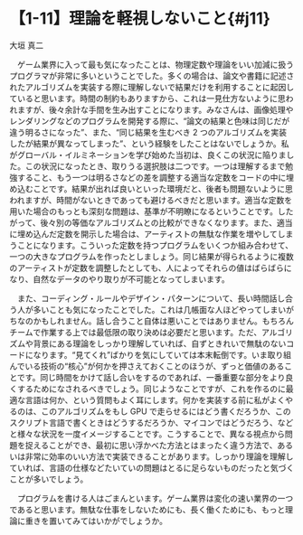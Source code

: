 # 【1-11】理論を軽視しないこと{#j11}

<div class="author">大垣 真二</div>

　ゲーム業界に入って最も気になったことは、物理定数や理論をいい加減に扱うプログラマが非常に多いということでした。多くの場合は、論文や書籍に記述されたアルゴリズムを実装する際に理解しないで結果だけを利用することに起因していると思います。時間の制約もありますから、これは一見仕方ないように思われますが、後々余計な手間を生み出すことになります。みなさんは、画像処理やレンダリングなどのプログラムを開発する際に、“論文の結果と色味は同じだが違う明るさになった”、また、“同じ結果を生むべき 2 つのアルゴリズムを実装したが結果が異なってしまった”、という経験をしたことはないでしょうか。私がグローバル・イルミネーションを学び始めた当初は、良くこの状況に陥りました。この状況になったとき、取りうる選択肢は二つです。一つは理解するまで勉強すること、もう一つは明るさなどの差を調整する適当な定数をコードの中に埋め込むことです。結果が出れば良いといった環境だと、後者も問題ないように思われますが、時間がないときであっても避けるべきだと思います。適当な定数を用いた場合のもっとも深刻な問題は、基準が不明瞭になるということです。したがって、後々別の等価なアルゴリズムとの比較ができなくなります。また、適当に埋め込んだ定数を開示した場合は、アーティストの無駄な作業を増やしてしまうことになります。こういった定数を持つプログラムをいくつか組み合わせて、一つの大きなプログラムを作ったとしましょう。同じ結果が得られるように複数のアーティストが定数を調整したとしても、人によってそれらの値はばらばらになり、自然なデータのやり取りが不可能となってしまいます。

　また、コーディング・ルールやデザイン・パターンについて、長い時間話し合う人が多いことも気になったことでした。これは几帳面な人ほどやってしまいがちなのかもしれません。話し合うこと自体は悪いことではありません。もちろんチームで作業する上では最低限の取り決めは必要だと思います。ただ、アルゴリズムや背景にある理論をしっかり理解していれば、自ずときれいで無駄のないコードになります。“見てくれ”ばかりを気にしていては本末転倒です。いま取り組んでいる技術の“核心”が何かを押さえておくことのほうが、ずっと価値のあることです。同じ時間をかけて話し合いをするのであれば、一番重要な部分をより良くするためになされるべきでしょう。同じようなことですが、これを作るのに最適な言語は何か、という質問もよく耳にします。何かを実装する前に私がよくやるのは、このアルゴリズムをもし GPU で走らせるにはどう書くだろうか、このスクリプト言語で書くときはどうするだろうか、マイコンではどうだろう、などと様々な状況を一度イメージすることです。こうすることで、異なる視点から問題を捉えることができ、最初に思い浮かべた方法とはまったく違う方法で、あるいは非常に効率のいい方法で実装できることがあります。しっかり理論を理解していれば、言語の仕様などたいていの問題はとるに足らないものだったと気づくことが多いでしょう。

　プログラムを書ける人はごまんといます。ゲーム業界は変化の速い業界の一つであると思います。無駄な仕事をしないためにも、長く働くためにも、もっと理論に重きを置いてみてはいかがでしょうか。
